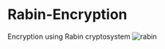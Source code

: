 # Rabin-Encryption
Encryption using Rabin cryptosystem
![rabin](https://user-images.githubusercontent.com/107170301/200778072-8f2bc45c-86e8-4439-a459-8c293799280f.jpg)
